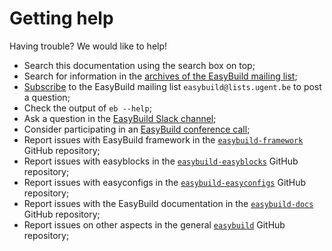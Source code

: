 # Getting help

Having trouble? We would like to help!

* Search this documentation using the search box on top;
* Search for information in the [archives of the EasyBuild mailing list](https://lists.ugent.be/wws/arc/easybuild);
* [Subscribe](https://lists.ugent.be/wws/subscribe/easybuild) to the EasyBuild mailing list ``easybuild@lists.ugent.be`` to post a question;
* Check the output of ``eb --help``;
* Ask a question in the [EasyBuild Slack channel](https://easybuild.io/join-slack);
* Consider participating in an [EasyBuild conference call](https://github.com/easybuilders/easybuild/wiki/Conference-calls);
* Report issues with EasyBuild framework in the [``easybuild-framework``](https://github.com/easybuilders/easybuild-framework/issues) GitHub repository;
* Report issues with easyblocks in the [``easybuild-easyblocks``](https://github.com/easybuilders/easybuild-easyblocks/issues) GitHub repository;
* Report issues with easyconfigs in the [``easybuild-easyconfigs``](https://github.com/easybuilders/easybuild-easyconfigs/issues) GitHub repository;
* Report issues with the EasyBuild documentation in the [``easybuild-docs``](https://github.com/easybuilders/easybuild-docs/issues) GitHub repository;
* Report issues on other aspects in the general [``easybuild``](https://github.com/easybuilders/easybuild/issues) GitHub repository;
